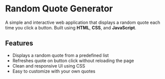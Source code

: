 # Random Quote Generator

A simple and interactive web application that displays a random quote each time you click a button. Built using **HTML**, **CSS**, and **JavaScript**.<br>

## Features

- Displays a random quote from a predefined list <br>
- Refreshes quote on button click without reloading the page<br>
- Clean and responsive UI using CSS<br>
- Easy to customize with your own quotes<br>
